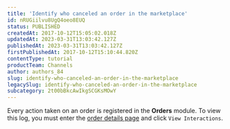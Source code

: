 ```yaml
---
title: 'Identify who canceled an order in the marketplace'
id: nRUGiilvu8UgQ4oeo8EUQ
status: PUBLISHED
createdAt: 2017-10-12T15:05:02.018Z
updatedAt: 2023-03-31T13:03:42.127Z
publishedAt: 2023-03-31T13:03:42.127Z
firstPublishedAt: 2017-10-12T15:10:44.820Z
contentType: tutorial
productTeam: Channels
author: authors_84
slug: identify-who-canceled-an-order-in-the-marketplace
legacySlug: identify-who-canceled-an-order-in-the-marketplace
subcategory: 2t00bBkcAwIkgSCGKsMOwY
---
```


Every action taken on an order is registered in the **Orders** module. To view this log, you must enter the [order details page](https://help.vtex.com/en/tutorial/pagina-de-detalhes-do-pedido--2Y75n54Cc9VizrlG1N6ZNl) and click `View Interactions`.
